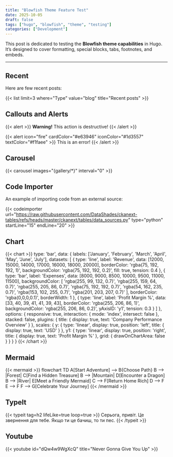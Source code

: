 ```yaml
---
title: "Blowfish Theme Feature Test"
date: 2025-10-05
draft: false
tags: ["hugo", "blowfish", "theme", "testing"]
categories: ["Development"]
---
```


This post is dedicated to testing the **Blowfish theme capabilities** in Hugo.
It’s designed to cover formatting, special blocks, tabs, footnotes, and embeds.

---

## Recent

Here are few recent posts:

{{< list limit=3 where="Type" value="blog" title="Recent posts" >}}

## Callouts and Alerts

{{< alert >}}
**Warning!** This action is destructive!
{{< /alert >}}

{{< alert icon="fire" cardColor="#e63946" iconColor="#1d3557" textColor="#f1faee" >}}
This is an error!
{{< /alert >}}

## Carousel

{{< carousel images="{gallery/*}" interval="0" >}}

## Code Importer

An example of importing code from an external source:

{{< codeimporter url="https://raw.githubusercontent.com/DataShades/ckanext-tables/refs/heads/master/ckanext/tables/data_sources.py" type="python" startLine="15" endLine="20" >}}

## Chart

{{< chart >}}
type: 'bar',
data: {
  labels: ['January', 'February', 'March', 'April', 'May', 'June', 'July'],
  datasets: [
    {
      type: 'line',
      label: 'Revenue',
      data: [12000, 15000, 14000, 17000, 16000, 18000, 20000],
      borderColor: 'rgba(75, 192, 192, 1)',
      backgroundColor: 'rgba(75, 192, 192, 0.2)',
      fill: true,
      tension: 0.4
    },
    {
      type: 'bar',
      label: 'Expenses',
      data: [8000, 9000, 8500, 10000, 9500, 11000, 11500],
      backgroundColor: [
        'rgba(255, 99, 132, 0.7)',
        'rgba(255, 159, 64, 0.7)',
        'rgba(255, 205, 86, 0.7)',
        'rgba(75, 192, 192, 0.7)',
        'rgba(54, 162, 235, 0.7)',
        'rgba(153, 102, 255, 0.7)',
        'rgba(201, 203, 207, 0.7)'
      ],
      borderColor: 'rgba(0,0,0,0.1)',
      borderWidth: 1
    },
    {
      type: 'line',
      label: 'Profit Margin %',
      data: [33, 40, 39, 41, 41, 39, 43],
      borderColor: 'rgba(255, 206, 86, 1)',
      backgroundColor: 'rgba(255, 206, 86, 0.2)',
      yAxisID: 'y1',
      tension: 0.3
    }
  ]
},
options: {
  responsive: true,
  interaction: {
    mode: 'index',
    intersect: false
  },
  stacked: false,
  plugins: {
    title: {
      display: true,
      text: 'Company Performance Overview'
    }
  },
  scales: {
    y: {
      type: 'linear',
      display: true,
      position: 'left',
      title: {
        display: true,
        text: 'USD'
      }
    },
    y1: {
      type: 'linear',
      display: true,
      position: 'right',
      title: {
        display: true,
        text: 'Profit Margin %'
      },
      grid: {
        drawOnChartArea: false
      }
    }
  }
}
{{< /chart >}}

## Mermaid

{{< mermaid >}}
flowchart TD
    A[Start Adventure] --> B{Choose Path}
    B --> |Forest| C[Find a Hidden Treasure]
    B --> |Mountain| D[Encounter a Dragon]
    B --> |River| E[Meet a Friendly Mermaid]
    C --> F[Return Home Rich]
    D --> F
    E --> F
    F --> G[Celebrate Your Journey]
{{< /mermaid >}}


## TypeIt

{{< typeit tag=h2 lifeLike=true loop=true >}}
Серьога, привіт. Це звернення для тебе.
Якщо ти це бачиш, то ти пес.
{{< /typeit >}}


## Youtube

{{< youtube id="dQw4w9WgXcQ" title="Never Gonna Give You Up" >}}
